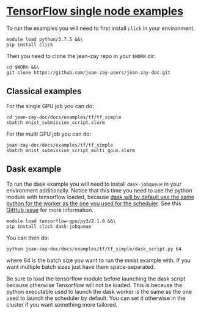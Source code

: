 # [TensorFlow single node examples](https://github.com/jean-zay-users/jean-zay-doc/tree/master/docs/examples/tf/tf_simple)

To run the examples you will need to first install `click` in your environment.
```
module load python/3.7.5 &&\
pip install click
```

Then you need to clone the jean-zay repo in your `$WORK` dir:
```
cd $WORK &&\
git clone https://github.com/jean-zay-users/jean-zay-doc.git
```

## Classical examples

For the single GPU job you can do:
```
cd jean-zay-doc/docs/examples/tf/tf_simple
sbatch mnist_submission_script.slurm
```

For the multi GPU job you can do:
```
jean-zay-doc/docs/examples/tf/tf_simple
sbatch mnist_submission_script_multi_gpus.slurm
```

## Dask example

To run the dask example you will need to install `dask-jobqueue` in your
environment additionally.  Notice that this time you need to use the python
module with tensorflow loaded, because [dask will by default use the same
python for the worker as the one you used for the
scheduler](https://jobqueue.dask.org/en/latest/debug.html).  See this [GitHub
issue](https://github.com/dask/dask-jobqueue/issues/408) for more information.
```
module load tensorflow-gpu/py3/2.1.0 &&\
pip install click dask-jobqueue
```

You can then do:
```
python jean-zay-doc/docs/examples/tf/tf_simple/dask_script.py 64
```

where 64 is the batch size you want to run the mnist example with.  If you want
multiple batch sizes just have them space-separated.

Be sure to load the tensorflow module before launching the dask script because
otherwise Tensorflow will not be loaded.  This is because the python executable
used to launch the dask worker is the same as the one used to launch the
scheduler by default.  You can set it otherwise in the cluster if you want
something more tailored.
